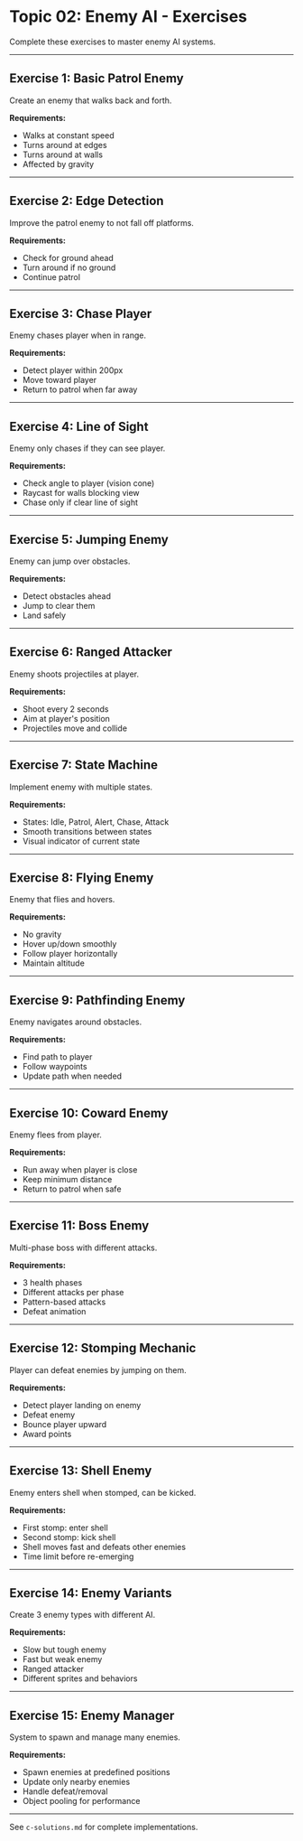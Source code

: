 # Topic 02: Enemy AI - Exercises

Complete these exercises to master enemy AI systems.

---

## Exercise 1: Basic Patrol Enemy
Create an enemy that walks back and forth.

**Requirements:**
- Walks at constant speed
- Turns around at edges
- Turns around at walls
- Affected by gravity

---

## Exercise 2: Edge Detection
Improve the patrol enemy to not fall off platforms.

**Requirements:**
- Check for ground ahead
- Turn around if no ground
- Continue patrol

---

## Exercise 3: Chase Player
Enemy chases player when in range.

**Requirements:**
- Detect player within 200px
- Move toward player
- Return to patrol when far away

---

## Exercise 4: Line of Sight
Enemy only chases if they can see player.

**Requirements:**
- Check angle to player (vision cone)
- Raycast for walls blocking view
- Chase only if clear line of sight

---

## Exercise 5: Jumping Enemy
Enemy can jump over obstacles.

**Requirements:**
- Detect obstacles ahead
- Jump to clear them
- Land safely

---

## Exercise 6: Ranged Attacker
Enemy shoots projectiles at player.

**Requirements:**
- Shoot every 2 seconds
- Aim at player's position
- Projectiles move and collide

---

## Exercise 7: State Machine
Implement enemy with multiple states.

**Requirements:**
- States: Idle, Patrol, Alert, Chase, Attack
- Smooth transitions between states
- Visual indicator of current state

---

## Exercise 8: Flying Enemy
Enemy that flies and hovers.

**Requirements:**
- No gravity
- Hover up/down smoothly
- Follow player horizontally
- Maintain altitude

---

## Exercise 9: Pathfinding Enemy
Enemy navigates around obstacles.

**Requirements:**
- Find path to player
- Follow waypoints
- Update path when needed

---

## Exercise 10: Coward Enemy
Enemy flees from player.

**Requirements:**
- Run away when player is close
- Keep minimum distance
- Return to patrol when safe

---

## Exercise 11: Boss Enemy
Multi-phase boss with different attacks.

**Requirements:**
- 3 health phases
- Different attacks per phase
- Pattern-based attacks
- Defeat animation

---

## Exercise 12: Stomping Mechanic
Player can defeat enemies by jumping on them.

**Requirements:**
- Detect player landing on enemy
- Defeat enemy
- Bounce player upward
- Award points

---

## Exercise 13: Shell Enemy
Enemy enters shell when stomped, can be kicked.

**Requirements:**
- First stomp: enter shell
- Second stomp: kick shell
- Shell moves fast and defeats other enemies
- Time limit before re-emerging

---

## Exercise 14: Enemy Variants
Create 3 enemy types with different AI.

**Requirements:**
- Slow but tough enemy
- Fast but weak enemy
- Ranged attacker
- Different sprites and behaviors

---

## Exercise 15: Enemy Manager
System to spawn and manage many enemies.

**Requirements:**
- Spawn enemies at predefined positions
- Update only nearby enemies
- Handle defeat/removal
- Object pooling for performance

---

See `c-solutions.md` for complete implementations.
